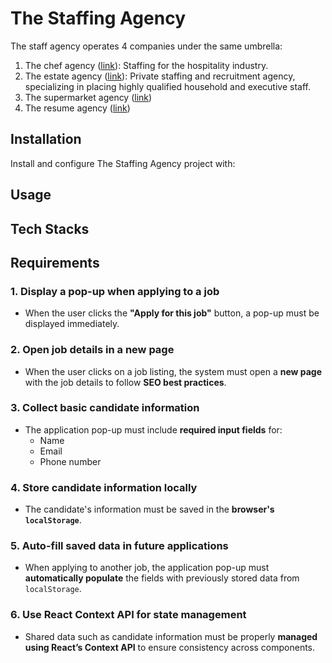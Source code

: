 # The Staffing Agency
The staff agency operates 4 companies under the same umbrella: 
1. The chef agency ([link](https://www.thechefagency.com/)): Staffing for the hospitality industry.
2. The estate agency ([link](https://theestateagency.com/)): Private staffing and recruitment agency, specializing in placing highly qualified household and executive staff.
3. The supermarket agency ([link](https://thesupermarketagency.com/))
4. The resume agency ([link](https://www.theresumeagency.com/))

## Installation
Install and configure The Staffing Agency project with:

## Usage

## Tech Stacks

## Requirements

### 1. Display a pop-up when applying to a job
- When the user clicks the **"Apply for this job"** button, a pop-up must be displayed immediately.

### 2. Open job details in a new page
- When the user clicks on a job listing, the system must open a **new page** with the job details to follow **SEO best practices**.

### 3. Collect basic candidate information
- The application pop-up must include **required input fields** for:
  - Name
  - Email
  - Phone number

### 4. Store candidate information locally
- The candidate's information must be saved in the **browser's `localStorage`**.

### 5. Auto-fill saved data in future applications
- When applying to another job, the application pop-up must **automatically populate** the fields with previously stored data from `localStorage`.

### 6. Use React Context API for state management
- Shared data such as candidate information must be properly **managed using React’s Context API** to ensure consistency across components.

